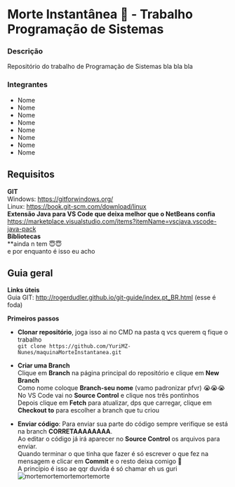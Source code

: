 # Morte Instantânea 👺 - Trabalho Programação de Sistemas

### Descrição

Repositório do trabalho de Programação de Sistemas
bla bla bla

### Integrantes

- Nome
- Nome
- Nome
- Nome
- Nome
- Nome
- Nome
- Nome

## Requisitos

**GIT**  
Windows: https://gitforwindows.org/  
Linux: https://book.git-scm.com/download/linux  
**Extensão Java para VS Code que deixa melhor que o NetBeans confia**  
https://marketplace.visualstudio.com/items?itemName=vscjava.vscode-java-pack  
**Bibliotecas**  
\*\*ainda n tem 😇😇  
e por enquanto é isso eu acho

## Guia geral

**Links úteis**  
Guia GIT: http://rogerdudler.github.io/git-guide/index.pt_BR.html (esse é foda)

**Primeiros passos**

- **Clonar repositório**, joga isso ai no CMD na pasta q vcs querem q fique o trabalho  
  `git clone https://github.com/YuriMZ-Nunes/maquinaMorteInstantanea.git`
- **Criar uma Branch**  
  Clique em **Branch** na página principal do repositório e clique em **New Branch**  
  Como nome coloque **Branch-seu nome** (vamo padronizar pfvr) 😭😭😭  
  No VS Code vai no **Source Control** e clique nos três pontinhos  
  Depois clique em **Fetch** para atualizar, dps que carregar, clique em **Checkout to** para escolher a branch que tu criou

- **Enviar código**:
  Para enviar sua parte do código sempre verifique se está na branch **CORRETAAAAAAAA**.  
  Ao editar o código já irá aparecer no **Source Control** os arquivos para enviar.  
  Quando terminar o que tinha que fazer é só escrever o que fez na mensagem e clicar em **Commit** e o resto deixa comigo 🫡  
  A principio é isso ae qqr duvida é só chamar eh us guri  
  ![mortemortemortemortemorte](https://i.pinimg.com/1200x/f7/c3/ca/f7c3ca6460fbc7112026e502993ac2f0.jpg)
